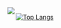 <a href="https://github.com/anuraghazra/github-readme-stats">
  <img align="left" src="https://github-readme-stats.vercel.app/api?username=carvalhudo&count_private=true&show_icons=true&include_all_commits=true&hide_title=true&line_height=40" />
</a>

[![Top Langs](https://github-readme-stats.vercel.app/api/top-langs/?username=carvalhudo&layout=compact)](https://github.com/anuraghazra/github-readme-stats)
